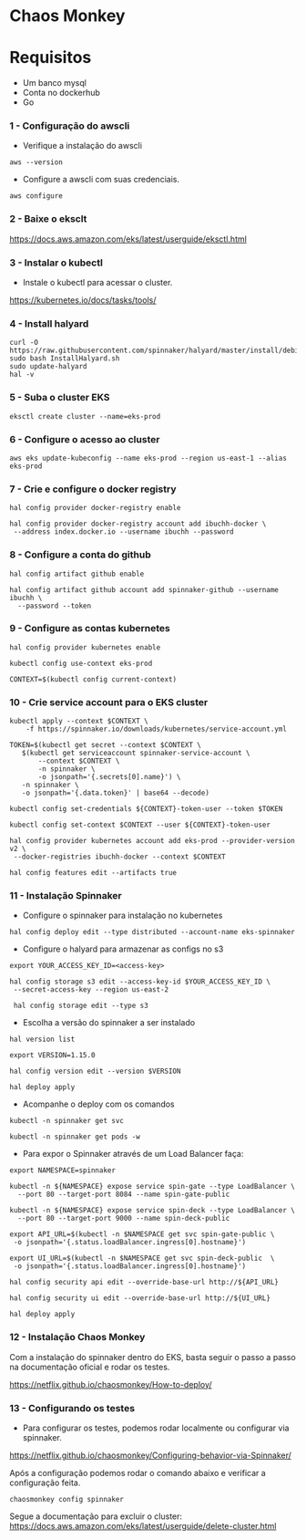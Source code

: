 # Chaos Monkey

# Requisitos 

- Um banco mysql
- Conta no dockerhub
- Go

### 1 - Configuração do awscli

- Verifique a instalação do awscli

```console
aws --version
```

- Configure a awscli com suas credenciais.
```console
aws configure
```

### 2 - Baixe o eksclt

https://docs.aws.amazon.com/eks/latest/userguide/eksctl.html

### 3 - Instalar o kubectl

- Instale o kubectl para acessar o cluster.

https://kubernetes.io/docs/tasks/tools/

### 4 - Install halyard

```console
curl -O https://raw.githubusercontent.com/spinnaker/halyard/master/install/debian/InstallHalyard.sh
sudo bash InstallHalyard.sh
sudo update-halyard
hal -v
```

### 5 - Suba o cluster EKS

```console
eksctl create cluster --name=eks-prod
```

### 6 - Configure o acesso ao cluster

```console
aws eks update-kubeconfig --name eks-prod --region us-east-1 --alias eks-prod
```

### 7 - Crie e configure o docker registry

```console
hal config provider docker-registry enable 

hal config provider docker-registry account add ibuchh-docker \ 
 --address index.docker.io --username ibuchh --password
 ```
 
### 8 - Configure a conta do github

```console
hal config artifact github enable

hal config artifact github account add spinnaker-github --username ibuchh \
  --password --token
 ```
 
### 9 - Configure as contas kubernetes

```console
hal config provider kubernetes enable

kubectl config use-context eks-prod

CONTEXT=$(kubectl config current-context)
```
 
### 10 - Crie service account para o EKS cluster

```console
kubectl apply --context $CONTEXT \
    -f https://spinnaker.io/downloads/kubernetes/service-account.yml
    
TOKEN=$(kubectl get secret --context $CONTEXT \
   $(kubectl get serviceaccount spinnaker-service-account \
       --context $CONTEXT \
       -n spinnaker \
       -o jsonpath='{.secrets[0].name}') \
   -n spinnaker \
   -o jsonpath='{.data.token}' | base64 --decode)

kubectl config set-credentials ${CONTEXT}-token-user --token $TOKEN

kubectl config set-context $CONTEXT --user ${CONTEXT}-token-user

hal config provider kubernetes account add eks-prod --provider-version v2 \
 --docker-registries ibuchh-docker --context $CONTEXT
 
hal config features edit --artifacts true
```


### 11 - Instalação Spinnaker

- Configure o spinnaker para instalação no kubernetes

```console
hal config deploy edit --type distributed --account-name eks-spinnaker
```

- Configure o halyard para armazenar as configs no s3

```console
export YOUR_ACCESS_KEY_ID=<access-key>

hal config storage s3 edit --access-key-id $YOUR_ACCESS_KEY_ID \
 --secret-access-key --region us-east-2
 
 hal config storage edit --type s3
 ```
 
 - Escolha a versão do spinnaker a ser instalado
 
 ```console
 hal version list
 
 export VERSION=1.15.0

hal config version edit --version $VERSION

hal deploy apply
```

- Acompanhe o deploy com os comandos
```console
kubectl -n spinnaker get svc
```

```console
kubectl -n spinnaker get pods -w
```

- Para expor o Spinnaker através de um Load Balancer faça:


```console
export NAMESPACE=spinnaker

kubectl -n ${NAMESPACE} expose service spin-gate --type LoadBalancer \
  --port 80 --target-port 8084 --name spin-gate-public 

kubectl -n ${NAMESPACE} expose service spin-deck --type LoadBalancer \
  --port 80 --target-port 9000 --name spin-deck-public  

export API_URL=$(kubectl -n $NAMESPACE get svc spin-gate-public \
 -o jsonpath='{.status.loadBalancer.ingress[0].hostname}') 

export UI_URL=$(kubectl -n $NAMESPACE get svc spin-deck-public  \ 
 -o jsonpath='{.status.loadBalancer.ingress[0].hostname}') 

hal config security api edit --override-base-url http://${API_URL} 

hal config security ui edit --override-base-url http://${UI_URL}

hal deploy apply
```



### 12 - Instalação Chaos Monkey

Com a instalação do spinnaker dentro do EKS, basta seguir o passo a passo na documentação oficial e rodar os testes.

https://netflix.github.io/chaosmonkey/How-to-deploy/

### 13 - Configurando os testes

- Para configurar os testes, podemos rodar localmente ou configurar via spinnaker.

https://netflix.github.io/chaosmonkey/Configuring-behavior-via-Spinnaker/

Após a configuração podemos rodar o comando abaixo e verificar a configuração feita.

```console
chaosmonkey config spinnaker
```

Segue a documentação para excluir o cluster: https://docs.aws.amazon.com/eks/latest/userguide/delete-cluster.html
